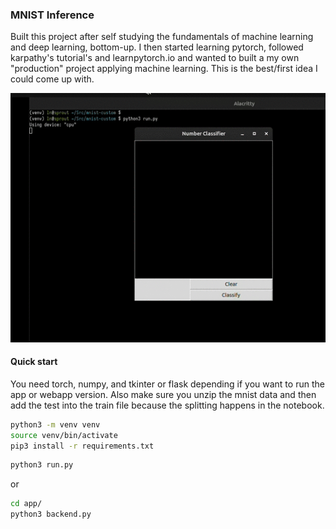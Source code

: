 ### MNIST Inference 
Built this project after self studying the fundamentals of machine learning and deep learning, bottom-up. 
I then started learning pytorch, followed karpathy's tutorial's and learnpytorch.io and wanted to built a
my own "production" project applying machine learning. This is the best/first idea I could come up with.

![example run gif](data/example_run.gif)

#### Quick start
You need torch, numpy, and tkinter or flask depending if you want to run the app or webapp version. Also 
make sure you unzip the mnist data and then add the test into the train file because the splitting happens 
in the notebook.

```bash
python3 -m venv venv
source venv/bin/activate
pip3 install -r requirements.txt
```

```bash
python3 run.py
```
or
```bash
cd app/
python3 backend.py
```
